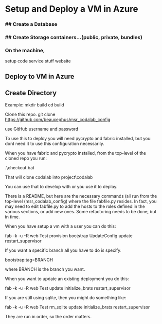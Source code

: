 # Setup and Deploy a VM in Azure

### ## Create a Database

### ## Create Storage containers…(public, private, bundles)

### On the machine, 
setup code
service stuff
website

## Deploy to VM in Azure
## Create Directory
Example:  mkdir build
cd build

Clone this repo.
git clone https://github.com/beaucephus/msr_codalab_config

use GitHub username and password

To use this to deploy you will need pycrypto and fabric installed, but you dont need it to use this configuration necessarily.

When you have fabric and pycrypto installed, from the top-level of the cloned repo you run:

.\checkout.bat

That will clone codalab into project\codalab

You can use that to develop with or you use it to deploy.

There is a README, but here are the necessary commands (all run from the top-level (msr_codalab_config) where the file fabfile.py resides. In fact, you may need to edit fabfile.py to add the hosts to the roles defined in the various sections, or add new ones. Some refactoring needs to be done, but in time.

When you have setup a vm with a user you can do this:

  fab -k -u <user> -R web Test provision bootstrap UpdateConfig update restart_supervisor

If you want a specific branch all you have to do is specify:

  bootstrap:tag=BRANCH

where BRANCH is the branch you want. 

When you want to update an existing deployment you do this:

  fab -k -u <user> -R web Test update initialize_brats restart_supervisor

If you are still using sqlite, then you might do something like:

  fab -k -u <user> -R web Test rm_sqlite update initialize_brats restart_supervisor

They are run in order, so the order matters.
